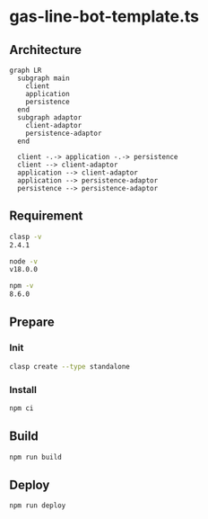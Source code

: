 # gas-line-bot-template.ts

## Architecture

```mermaid
graph LR
  subgraph main
    client
    application
    persistence
  end
  subgraph adaptor
    client-adaptor
    persistence-adaptor
  end

  client -.-> application -.-> persistence
  client --> client-adaptor
  application --> client-adaptor
  application --> persistence-adaptor
  persistence --> persistence-adaptor
```

## Requirement

```bash
clasp -v
2.4.1
```

```bash
node -v
v18.0.0
```

```bash
npm -v
8.6.0
```

## Prepare

### Init

```bash
clasp create --type standalone
```

### Install

```bash
npm ci
```

## Build

```bash
npm run build
```

## Deploy

```bash
npm run deploy
```
